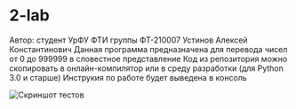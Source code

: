 # 2-lab
Автор: студент УрФУ ФТИ группы ФТ-210007 Устинов Алексей Константинович
Данная программа предназначена для перевода чисел от 0 до 999999 в словестное представление
Код из репозитория можно скопировать в онлайн-компилятор или в среду разработки (для Python 3.0 и старше)
Инструкия по работе будет выведена в консоль

![Скриншот тестов]([https://github.com/holodnyisiemens/2-lab/raw/2-lab/тесты.png](https://github.com/holodnyisiemens/2-lab/blob/ebbf54661c54384bcd021321b62da7429c43b84b/%D1%82%D0%B5%D1%81%D1%82%D1%8B.png))
